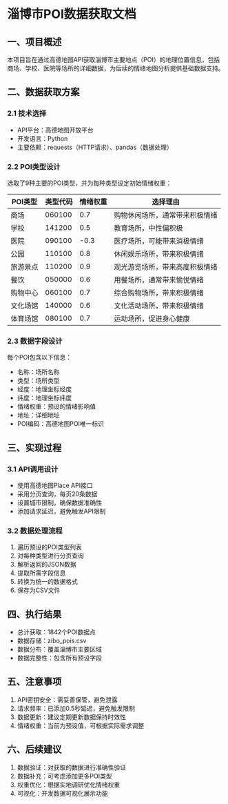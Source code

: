 # 淄博市POI数据获取文档

## 一、项目概述

本项目旨在通过高德地图API获取淄博市主要地点（POI）的地理位置信息，包括商场、学校、医院等场所的详细数据，为后续的情绪地图分析提供基础数据支持。

## 二、数据获取方案

### 2.1 技术选择
- API平台：高德地图开放平台
- 开发语言：Python
- 主要依赖：requests（HTTP请求）、pandas（数据处理）

### 2.2 POI类型设计
选取了9种主要的POI类型，并为每种类型设定初始情绪权重：

| POI类型 | 类型代码 | 情绪权重 | 选择理由 |
|---------|----------|----------|----------|
| 商场 | 060100 | 0.7 | 购物休闲场所，通常带来积极情绪 |
| 学校 | 141200 | 0.5 | 教育场所，中性偏积极 |
| 医院 | 090100 | -0.3 | 医疗场所，可能带来消极情绪 |
| 公园 | 110100 | 0.8 | 休闲娱乐场所，带来积极情绪 |
| 旅游景点 | 110200 | 0.9 | 观光游览场所，带来高度积极情绪 |
| 餐饮 | 050000 | 0.6 | 用餐场所，通常带来愉悦情绪 |
| 购物中心 | 060100 | 0.7 | 综合购物场所，带来积极情绪 |
| 文化场馆 | 140000 | 0.6 | 文化活动场所，带来积极情绪 |
| 体育场馆 | 080100 | 0.7 | 运动场所，促进身心健康 |

### 2.3 数据字段设计
每个POI包含以下信息：
- 名称：场所名称
- 类型：场所类型
- 经度：地理坐标经度
- 纬度：地理坐标纬度
- 情绪权重：预设的情绪影响值
- 地址：详细地址
- POI编码：高德地图POI唯一标识

## 三、实现过程

### 3.1 API调用设计
- 使用高德地图Place API接口
- 采用分页查询，每页20条数据
- 设置城市限制，确保数据准确性
- 添加请求延迟，避免触发API限制

### 3.2 数据处理流程
1. 遍历预设的POI类型列表
2. 对每种类型进行分页查询
3. 解析返回的JSON数据
4. 提取所需字段信息
5. 转换为统一的数据格式
6. 保存为CSV文件

## 四、执行结果

- 总计获取：1842个POI数据点
- 数据存储：zibo_pois.csv
- 数据分布：覆盖淄博市主要区域
- 数据完整性：包含所有预设字段

## 五、注意事项

1. API密钥安全：需妥善保管，避免泄露
2. 请求频率：已添加0.5秒延迟，避免触发限制
3. 数据更新：建议定期更新数据保持时效性
4. 情绪权重：当前为预设值，可根据实际需求调整

## 六、后续建议

1. 数据验证：对获取的数据进行准确性验证
2. 数据补充：可考虑添加更多POI类型
3. 权重优化：根据实地调研优化情绪权重
4. 可视化：开发数据可视化展示功能 